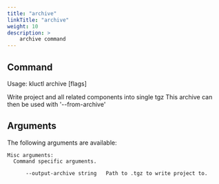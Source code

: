 ```yaml
---
title: "archive"
linkTitle: "archive"
weight: 10
description: >
    archive command
---
```


## Command
<!-- BEGIN SECTION "archive" "Usage" false -->
Usage: kluctl archive [flags]

Write project and all related components into single tgz
This archive can then be used with '--from-archive'

<!-- END SECTION -->

## Arguments
The following arguments are available:
<!-- BEGIN SECTION "archive" "Misc arguments" true -->
```
Misc arguments:
  Command specific arguments.

      --output-archive string   Path to .tgz to write project to.

```
<!-- END SECTION -->